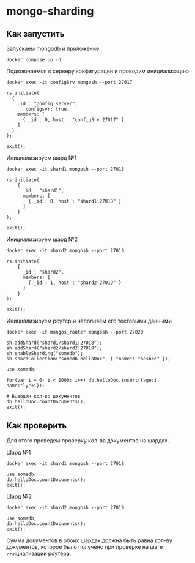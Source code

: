 # mongo-sharding

## Как запустить

Запускаем mongodb и приложение

```shell
docker compose up -d
```

Подключаемся к серверу конфигурации и проводим инициализацию

```shell
docker exec -it configSrv mongosh --port 27017
```

```shell
rs.initiate(
  {
    _id : "config_server",
       configsvr: true,
    members: [
      { _id : 0, host : "configSrv:27017" }
    ]
  }
);

exit();
```

Инициализируем шард №1

```shell
docker exec -it shard1 mongosh --port 27018
```

```shell
rs.initiate(
    {
      _id : "shard1",
      members: [
        { _id : 0, host : "shard1:27018" }
      ]
    }
);

exit();
```

Инициализируем шард №2

```shell
docker exec -it shard2 mongosh --port 27019
```

```shell
rs.initiate(
    {
      _id : "shard2",
      members: [
        { _id : 1, host : "shard2:27019" }
      ]
    }
);

exit();
```

Инициализируем роутер и наполняем его тестовыми данными

```shell
docker exec -it mongos_router mongosh --port 27020
```

```shell
sh.addShard("shard1/shard1:27018");
sh.addShard("shard2/shard2:27019");
sh.enableSharding("somedb");
sh.shardCollection("somedb.helloDoc", { "name": "hashed" });

use somedb;

for(var i = 0; i < 1000; i++) db.helloDoc.insert({age:i, name:"ly"+i});

# Выводим кол-во документов
db.helloDoc.countDocuments();
exit();
```

## Как проверить

Для этого проведем проверку кол-ва документов на шардах.

Шард №1

```shell
docker exec -it shard1 mongosh --port 27018
```

```shell
use somedb;
db.helloDoc.countDocuments();
exit();
```

Шард №2

```shell
docker exec -it shard2 mongosh --port 27019
```

```shell
use somedb;
db.helloDoc.countDocuments();
exit();
```

Сумма документов в обоих шардах должна быть равна кол-ву документов, которое было получено при проверке на шаге инициализации роутера.